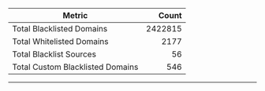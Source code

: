 | Metric | Count |
|--------|------:|
| Total Blacklisted Domains | 2422815 |
| Total Whitelisted Domains | 2177 |
| Total Blacklist Sources | 56 |
| Total Custom Blacklisted Domains | 546 |
---
